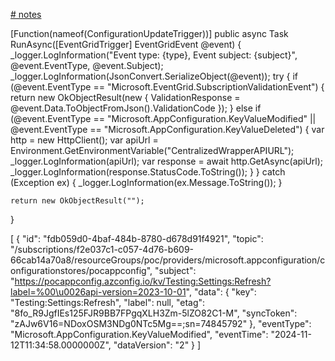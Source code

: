 [# notes](https://learn.microsoft.com/en-us/dotnet/api/overview/azure/security.keyvault.keys-readme?view=azure-dotnet)


[Function(nameof(ConfigurationUpdateTrigger))]
public async Task<IActionResult> RunAsync([EventGridTrigger] EventGridEvent @event)
{
    _logger.LogInformation("Event type: {type}, Event subject: {subject}", @event.EventType, @event.Subject);
    _logger.LogInformation(JsonConvert.SerializeObject(@event));
    try
    {
        if (@event.EventType == "Microsoft.EventGrid.SubscriptionValidationEvent")
        {
            return new OkObjectResult(new
            {
                ValidationResponse = @event.Data.ToObjectFromJson<SubscriptionValidationEventData>().ValidationCode
            });
        }
        else if (@event.EventType == "Microsoft.AppConfiguration.KeyValueModified" || @event.EventType == "Microsoft.AppConfiguration.KeyValueDeleted")
        {
            var http = new HttpClient();
            var apiUrl = Environment.GetEnvironmentVariable("CentralizedWrapperAPIURL");
            _logger.LogInformation(apiUrl);
            var response = await http.GetAsync(apiUrl);
            _logger.LogInformation(response.StatusCode.ToString());
        }
    }
    catch (Exception ex)
    {
        _logger.LogInformation(ex.Message.ToString());
    }

    return new OkObjectResult("");
}

[
    {
        "id": "fdb059d0-4baf-484b-8780-d678d91f4921",
        "topic": "/subscriptions/f2e037c1-c057-4d76-b609-66cab14a70a8/resourceGroups/poc/providers/microsoft.appconfiguration/configurationstores/pocappconfig",
        "subject": "https://pocappconfig.azconfig.io/kv/Testing:Settings:Refresh?label=%00\u0026api-version=2023-10-01",
        "data": {
            "key": "Testing:Settings:Refresh",
            "label": null,
            "etag": "8fo_R9JgfIEs125FJR9BB7FPgqXLH3Zm-5lZO82C1-M",
            "syncToken": "zAJw6V16=NDoxOSM3NDg0NTc5Mg==;sn=74845792"
        },
        "eventType": "Microsoft.AppConfiguration.KeyValueModified",
        "eventTime": "2024-11-12T11:34:58.0000000Z",
        "dataVersion": "2"
    }
]
